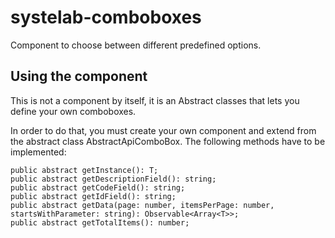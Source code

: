 # systelab-comboboxes

Component to choose between different predefined options.

## Using the component

This is not a component by itself, it is an Abstract classes that lets you define your own comboboxes.

In order to do that, you must create your own component and extend from the abstract class AbstractApiComboBox<T>. The following methods have to be implemented:
```
public abstract getInstance(): T;
public abstract getDescriptionField(): string;
public abstract getCodeField(): string;
public abstract getIdField(): string;
public abstract getData(page: number, itemsPerPage: number, startsWithParameter: string): Observable<Array<T>>;
public abstract getTotalItems(): number;
```
